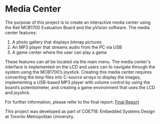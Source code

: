 # Media Center
The purpose of this project is to create an interactive media center using the Keil MCB1700 Evaluation Board and the µVision software. The media center features:
1. A photo gallery that displays bitmap pictures
2. An MP3 player that streams audio from the PC via USB
3. A game center where the user can play a game

These features can all be located via the main menu. The media center's interface is implemented on the LCD and users can to navigate through the system using the MCB1700’s joystick. Creating this media center requires converting the bmp files into C-source arrays to display the images, implementing a USB-based MP3 player with volume control by using the board’s potentiometer, and creating a game environment that uses the LCD and joystick.

For further information, please refer to the final report: [Final Report](https://github.com/cthanges/University-Projects/blob/main/Media-Center/Final%20Report.pdf)

This project was developed as part of COE718: Embedded Systems Design at Toronto Metropolitan University.
